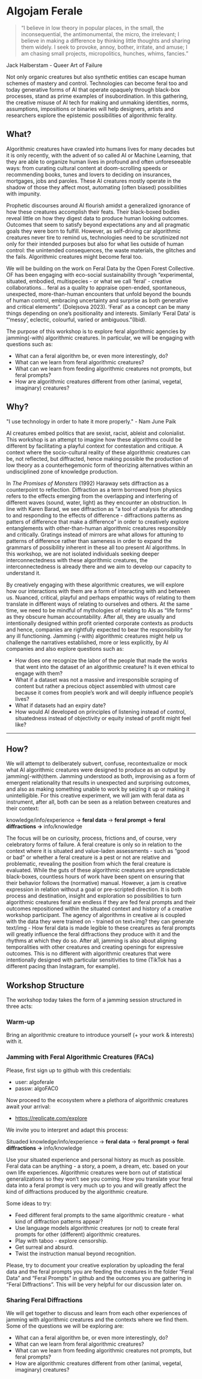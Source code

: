 # Algojam Ferale

> “I believe in low theory in popular places, in the small, the inconsequential, the antimonumental, the micro, the irrelevant; I believe in making a difference by thinking little thoughts and sharing them widely. I seek to provoke, annoy, bother, irritate, and amuse; I am chasing small projects, micropolitics, hunches, whims, fancies.” 

Jack Halberstam - Queer Art of Failure

Not only organic creatures but also synthetic entities can escape human schemes of mastery and control. Technologies can become feral too and today generative forms of AI that operate opaquely through black-box processes, stand as prime examples of insubordination. In this gathering, the creative misuse of AI tech for making and unmaking identities, norms, assumptions, impositions or binaries will help designers, artists and researchers explore the  epistemic possibilities of algorithmic ferality. 

## What?

Algorithmic creatures have crawled into humans lives for many decades but it is only recently, with the advent of so called AI or Machine Learning, that they are able to organize human lives in profound and often unforeseeable ways: from curating cultural content at doom-scrolling speeds or recommending books, tunes and lovers to deciding on insurances, mortgages, jobs and paroles. These AI creatures mostly operate in the shadow of those they affect most, automating (often biased) possibilities with impunity.

Prophetic discourses around AI flourish amidst a generalized ignorance of how these creatures accomplish their feats. Their black-boxed bodies reveal little on how they digest data to produce human looking outcomes. Outcomes that seem to satisfy beyond expectations any and all pragmatic goals they were born to fulfill. However, as self-driving car algorithmic creatures never tire to remind us, technologies need to be scrutinized not only for their intended purposes but also for what lies outside of human control: the unintended consequences, the waste materials, the glitches and the fails. Algorithmic creatures might become feral too.

We will be building on the work on Feral Data by the Open Forest Collective. OF has been engaging with eco-social sustainability through “experimental, situated, embodied, multispecies - or what we call ’feral’ - creative collaborations… feral as a quality to appraise open-ended, spontaneous, unexpected, more-than-human encounters that unfold beyond the bounds of human control, embracing uncertainty and surprise as both generative and critical elements”. (Dolejsova 2023). ‘Feral’ as a concept can be many things depending on one’s positionality and interests. Similarly ‘Feral Data’ is “‘messy’, eclectic, colourful, varied or ambiguous.”(Ibid). 

The purpose of this workshop is to explore feral algorithmic agencies by jamming(-with) algorithmic creatures. In particular, we will be engaging with questions such as: 

- What can a feral algorithm be, or even more interestingly, do?
- What can we learn from feral algorithmic creatures?
- What can we learn from feeding algorithmic creatures not prompts, but feral prompts?
- How are algorithmic creatures different from other (animal, vegetal, imaginary) creatures?

## Why?

"I use technology in order to hate it more properly." - Nam June Paik

AI creatures embed politics that are sexist, racist, ableist and colonialist. This workshop is an attempt to imagine how these algorithms could be different by facilitating a playful context for contestation and critique. A context where the socio-cultural reality of these algorithmic creatures can be, not reflected, but diffracted, hence making possible the production of low theory as a counterhegemonic form of theorizing alternatives within an undisciplined zone of knowledge production.

In *The Promises of Monsters* (1992) Haraway sets diffraction as a counterpoint to reflection.  Diffraction as a term borrowed from physics refers to the effects emerging from the overlapping and interfering of different waves (sound, water, light) as they encounter an obstruction. In line with Karen Barad, we see diffraction as “a tool of analysis for attending to and responding to the effects of difference - diffractions patterns as patters of difference that make a difference” in order to creatively explore entanglements with other-than-human algorithmic creatures responsibly and critically. Gratings instead of mirrors are what allows for attuning to patterns of difference rather than sameness in order to expand the grammars of possibility inherent in these all too present AI algorithms. In this workshop, we are not isolated individuals seeking deeper interconnectedness with these algorithmic creatures, the interconnectedness is already there and we aim to develop our capacity to understand it.

By creatively engaging with these algorithmic creatures, we will explore how our interactions with them are a form of interacting with and between us. Nuanced, critical, playful and perhaps empathic ways of relating to them translate in different ways of relating to ourselves and others. At the same time, we need to be mindful of mythologies of relating to AIs as “life forms” as they obscure human accountability. After all, they are usually and intentionally designed within profit oriented corporate contexts as products and hence, companies are rightfully expected to bear the responsibility for any ill functioning. Jamming (-with) algorithmic creatures might help us challenge the narratives established, more or less explicitly, by AI companies and also explore questions such as: 

- How does one recognize the labor of the people that made the works that went into the dataset of an algorithmic creature? Is it even ethical to engage with them?
- What if a dataset was not a massive and irresponsible scraping of content but rather a precious object assembled with utmost care because it comes from people’s work and will deeply influence people’s lives?
- What if datasets had an expiry date?
- How would AI developed on principles of listening instead of control, situatedness instead of objectivity or equity instead of profit might feel like?

---

## How?

We will attempt to deliberately subvert, confuse, recontextualize or mock what AI algorithmic creatures were designed to produce as an output by jamming(-with)them. Jamming understood as both, improvising as a form of emergent relationality that results in unexpected and surprising outcomes, and also as making something unable to work by seizing it up or making it unintelligible. For this creative experiment, we will jam with feral data as instrument, after all, both can be seen as a relation between creatures and their context:

knowledge/info/experience → **feral data** → **feral prompt → feral diffractions →** info/knowledge

The focus will be on curiosity, process, frictions and, of course, very celebratory forms of failure. A feral creature is only so in relation to the context where it is situated and value-laden assessments - such as “good or bad” or whether a feral creature is a pest or not are relative and problematic, revealing the position from which the feral creature is evaluated. While the guts of these algorithmic creatures are unpredictable black-boxes, countless hours of work have been spent on ensuring that their behavior follows the (normative) manual. However, a jam is creative expression in relation without a goal or pre-scripted direction. It is both process and destination, insight and exploration so possibilities to turn algorithmic creatures feral are endless if they are fed feral prompts and their outcomes repositioned within the situated context and history of a creative workshop participant. The agency of algorithms in creative ai is coupled with the data they were trained on -  trained on text+img? they can generate text/img - How feral data is made legible to these creatures as feral prompts will greatly influence the feral diffractions they produce with it and the rhythms at which they do so. After all, jamming is also about aligning temporalities with other creatures and creating openings for expressive outcomes. This is no different with algorithmic creatures that were intentionally designed with particular sensitivities to time (TikTok has a different pacing than Instagram, for example). 

## Workshop Structure

The workshop today takes the form of a jamming session structured in three acts: 

### Warm-up

Bring an algorithmic creature to introduce yourself (+ your work & interests) with it.

### Jamming with Feral Algorithmic Creatures (FACs)

Please, first sign up to github with this credentials: 

- user: algoferale
- passw: algoFAC0

Now proceed to the ecosystem where a plethora of algorithmic creatures await your arrival:

- https://replicate.com/explore

We invite you to interpret and adapt this process:

Situaded knowledge/info/experience → **feral data** → **feral prompt → feral diffractions →** info/knowledge

Use your situated experience and personal history as much as possible. Feral data can be anything - a story, a poem, a dream, etc. based on your own life experiences. Algorithmic creatures were born out of statistical generalizations so they won’t see you coming. How you translate your feral data into a feral prompt is very much up to you and will greatly affect the kind of diffractions produced by the algorithmic creature. 

 Some ideas to try: 

- Feed different feral prompts to the same algorithmic creature  - what kind of diffraction patterns appear?
- Use language models algorithmic creatures (or not) to create feral prompts for other (different) algorithmic creatures.
- Play with taboo - explore censorship.
- Get surreal and absurd.
- Twist the instruction manual beyond recognition.

Please, try to document your creative exploration by uploading the feral data and the feral prompts you are feeding the creatures in the folder “Feral Data” and “Feral Prompts” in github and the outcomes you are gathering in “Feral Diffractions”. This will be very helpful for our discussion later on.

### Sharing Feral Diffractions

We will get together to discuss and learn from each other experiences of jamming with algorithmic creatures and the contexts where we find them. Some of the questions we will be exploring are:

- What can a feral algorithm be, or even more interestingly, do?
- What can we learn from feral algorithmic creatures?
- What can we learn from feeding algorithmic creatures not prompts, but feral prompts?
- How are algorithmic creatures different from other (animal, vegetal, imaginary) creatures?
